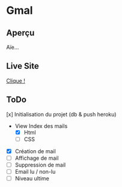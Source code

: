 # Gmal

## Aperçu

Aïe...

## Live Site

[Clique !](https://g-mal.herokuapp.com/)

## ToDo

[x] Initialisation du projet (db & push heroku)
- View Index des mails
  - [x] Html
  - [ ] CSS
- [x] Création de mail
- [ ] Affichage de mail
- [ ] Suppression de mail
- [ ] Email lu / non-lu
- [ ] Niveau ultime